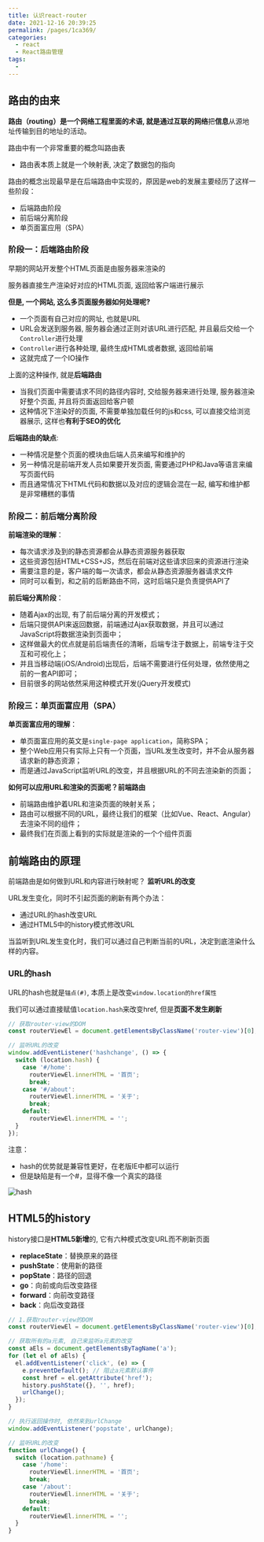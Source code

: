 ```yaml
---
title: 认识react-router
date: 2021-12-16 20:39:25
permalink: /pages/1ca369/
categories:
  - react
  - React路由管理
tags:
  - 
---
```

## 路由的由来

**路由（routing）**是一个网络工程里面的术语, 就是通过互联的**网络**把**信息**从源地址传输到目的地址的活动。

路由中有一个非常重要的概念叫路由表

- 路由表本质上就是一个映射表, 决定了数据包的指向
<!-- more -->

路由的概念出现最早是在后端路由中实现的，原因是web的发展主要经历了这样一些阶段：

- 后端路由阶段
- 前后端分离阶段
- 单页面富应用（SPA）

### 阶段一：后端路由阶段

早期的网站开发整个HTML页面是由服务器来渲染的

服务器直接生产渲染好对应的HTML页面, 返回给客户端进行展示

**但是, 一个网站, 这么多页面服务器如何处理呢?**

- 一个页面有自己对应的网址, 也就是URL
- URL会发送到服务器, 服务器会通过正则对该URL进行匹配, 并且最后交给一个`Controller`进行处理
- `Controller`进行各种处理, 最终生成HTML或者数据, 返回给前端
- 这就完成了一个IO操作

上面的这种操作, 就是**后端路由**

- 当我们页面中需要请求不同的路径内容时, 交给服务器来进行处理, 服务器渲染好整个页面, 并且将页面返回给客户顿
- 这种情况下渲染好的页面, 不需要单独加载任何的js和css, 可以直接交给浏览器展示, 这样也**有利于SEO的优化**

**后端路由的缺点**:

- 一种情况是整个页面的模块由后端人员来编写和维护的
- 另一种情况是前端开发人员如果要开发页面, 需要通过PHP和Java等语言来编写页面代码
- 而且通常情况下HTML代码和数据以及对应的逻辑会混在一起, 编写和维护都是非常糟糕的事情

### 阶段二：前后端分离阶段

**前端渲染的理解**：

- 每次请求涉及到的静态资源都会从静态资源服务器获取
- 这些资源包括HTML+CSS+JS，然后在前端对这些请求回来的资源进行渲染
- 需要注意的是，客户端的每一次请求，都会从静态资源服务器请求文件
- 同时可以看到，和之前的后断路由不同，这时后端只是负责提供API了

**前后端分离阶段**：

- 随着Ajax的出现, 有了前后端分离的开发模式；
- 后端只提供API来返回数据，前端通过Ajax获取数据，并且可以通过JavaScript将数据渲染到页面中；
- 这样做最大的优点就是前后端责任的清晰，后端专注于数据上，前端专注于交互和可视化上；
- 并且当移动端(iOS/Android)出现后，后端不需要进行任何处理，依然使用之前的一套API即可；
- 目前很多的网站依然采用这种模式开发(jQuery开发模式)

### 阶段三：单页面富应用（SPA）

**单页面富应用的理解**：

- 单页面富应用的英文是`single-page application`，简称SPA；
- 整个Web应用只有实际上只有一个页面，当URL发生改变时，并不会从服务器请求新的静态资源；
- 而是通过JavaScript监听URL的改变，并且根据URL的不同去渲染新的页面；

**如何可以应用URL和渲染的页面呢？前端路由**

- 前端路由维护着URL和渲染页面的映射关系；
- 路由可以根据不同的URL，最终让我们的框架（比如Vue、React、Angular）去渲染不同的组件；
- 最终我们在页面上看到的实际就是渲染的一个个组件页面

## 前端路由的原理

前端路由是如何做到URL和内容进行映射呢？
**监听URL的改变**

URL发生变化，同时不引起页面的刷新有两个办法：

- 通过URL的hash改变URL
- 通过HTML5中的history模式修改URL

当监听到URL发生变化时，我们可以通过自己判断当前的URL，决定到底渲染什么样的内容。

### URL的hash

URL的hash也就是`锚点(#)`, 本质上是改变`window.location的href属性`

我们可以通过直接赋值`location.hash`来改变href, 但是**页面不发生刷新**

```js
// 获取router-view的DOM
const routerViewEl = document.getElementsByClassName('router-view')[0];

// 监听URL的改变
window.addEventListener('hashchange', () => {
  switch (location.hash) {
    case '#/home':
      routerViewEl.innerHTML = '首页';
      break;
    case '#/about':
      routerViewEl.innerHTML = '关于';
      break;
    default:
      routerViewEl.innerHTML = '';
  }
});
```

注意：

- hash的优势就是兼容性更好，在老版IE中都可以运行
- 但是缺陷是有一个#，显得不像一个真实的路径

![hash](https://cdn.jsdelivr.net/gh/bymori/image-PicX@main/img/iamlxeh0pr-1639659243348.png)

## HTML5的history

history接口是**HTML5新增**的, 它有六种模式改变URL而不刷新页面

- **replaceState**：替换原来的路径
- **pushState**：使用新的路径
- **popState**：路径的回退
- **go**：向前或向后改变路径
- **forward**：向前改变路径
- **back**：向后改变路径

```js
// 1.获取router-view的DOM
const routerViewEl = document.getElementsByClassName('router-view')[0];

// 获取所有的a元素, 自己来监听a元素的改变
const aEls = document.getElementsByTagName('a');
for (let el of aEls) {
  el.addEventListener('click', (e) => {
    e.preventDefault(); // 阻止a元素默认事件
    const href = el.getAttribute('href');
    history.pushState({}, '', href);
    urlChange();
  });
}

// 执行返回操作时, 依然来到urlChange
window.addEventListener('popstate', urlChange);

// 监听URL的改变
function urlChange() {
  switch (location.pathname) {
    case '/home':
      routerViewEl.innerHTML = '首页';
      break;
    case '/about':
      routerViewEl.innerHTML = '关于';
      break;
    default:
      routerViewEl.innerHTML = '';
  }
}
```
